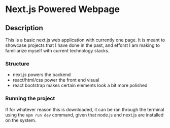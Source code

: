 # Next.js Powered Webpage

## Description 

This is a basic next.js web application with currently one page. It is meant to showcase projects that I have done in the past, and efforst I am making to familiarize myself with current technology stacks. 

### Structure
- next.js powers the backend 
- react/html/css power the front end visual
- react bootstrap makes certain elements look a bit more polished

### Running the project

If for whatever reason this is downloaded, it can be ran through the terminal using the ```npm run dev``` command, given that node.js and next.js are installed on the system. 
